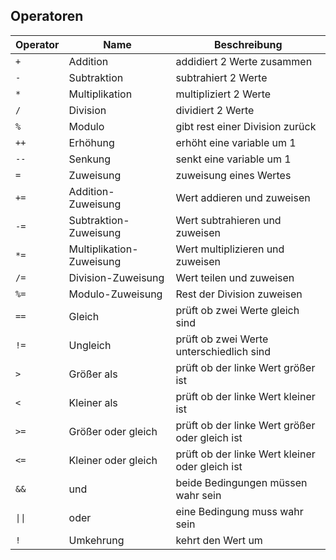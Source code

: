 ## Operatoren

| Operator | Name | Beschreibung |
| -------- | -------- | ----------- |
| `+` | Addition | addidiert 2 Werte zusammen |
| `-` | Subtraktion | subtrahiert 2 Werte |
| `*` | Multiplikation | multipliziert 2 Werte |
| `/` | Division | dividiert 2 Werte |
| `%` | Modulo | gibt rest einer Division zurück |
| `++` | Erhöhung | erhöht eine variable um 1 |
| `--` | Senkung | senkt eine variable um 1 |
| `=` | Zuweisung | zuweisung eines Wertes |
| `+=` | Addition-Zuweisung | Wert addieren und zuweisen |
| `-=` | Subtraktion-Zuweisung | Wert subtrahieren und zuweisen |
| `*=` | Multiplikation-Zuweisung | Wert multiplizieren und zuweisen |
| `/=` | Division-Zuweisung | Wert teilen und zuweisen |
| `%=` | Modulo-Zuweisung | Rest der Division zuweisen |
| `==` | Gleich | prüft ob zwei Werte gleich sind |
| `!=` | Ungleich | prüft ob zwei Werte unterschiedlich sind |
| `>` | Größer als | prüft ob der linke Wert größer ist |
| `<` | Kleiner als | prüft ob der linke Wert kleiner ist |
| `>=` | Größer oder gleich | prüft ob der linke Wert größer oder gleich ist |
| `<=` | Kleiner oder gleich | prüft ob der linke Wert kleiner oder gleich ist |
| `&&` | und | beide Bedingungen müssen wahr sein |
| `\|\|` | oder | eine Bedingung muss wahr sein |
| `!` | Umkehrung | kehrt den Wert um |
